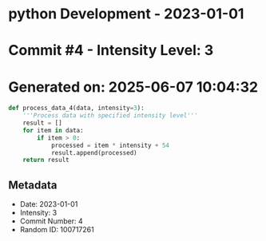 ﻿# python Development - 2023-01-01
# Commit #4 - Intensity Level: 3
# Generated on: 2025-06-07 10:04:32
```python
def process_data_4(data, intensity=3):
    '''Process data with specified intensity level'''
    result = []
    for item in data:
        if item > 0:
            processed = item * intensity + 54
            result.append(processed)
    return result
```
## Metadata
- Date: 2023-01-01
- Intensity: 3
- Commit Number: 4
- Random ID: 100717261
